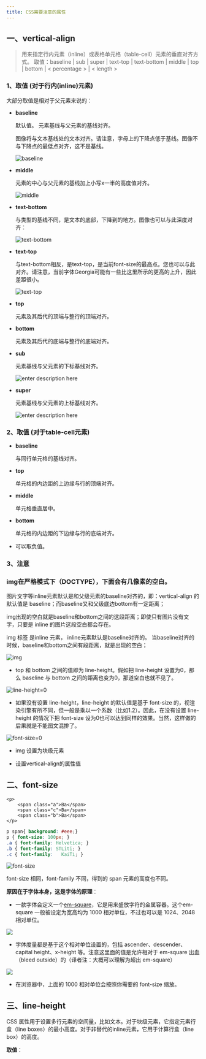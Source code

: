 ```yaml
---
title: CSS需要注意的属性
---
```


## 一、vertical-align

>用来指定行内元素（inline）或表格单元格（table-cell）元素的垂直对齐方式。
>取值：baseline | sub | super | text-top | text-bottom | middle | top | bottom | < percentage > | < length >

### 1、取值 (对于行内(inline)元素)

大部分取值是相对于父元素来说的：

* **baseline**

   默认值。 元素基线与父元素的基线对齐。
   
   图像将与文本基线处的文本对齐。请注意，字母上的下降点低于基线。图像不与下降点的最低点对齐，这不是基线。
   
   ![baseline](./images/baseline2.png)
   
* **middle**

  元素的中心与父元素的基线加上小写x一半的高度值对齐。
  
  ![middle](./images/vert-align.png)
  
* **text-bottom**

  与类型的基线不同，是文本的底部，下降到的地方。图像也可以与此深度对齐：
  
  ![text-bottom](./images/text-botto.png)
 
* **text-top**

  与text-bottom相反，是text-top，是当前font-size的最高点。您也可以与此对齐。请注意，当前字体Georgia可能有一些比这里所示的更高的上升，因此差距很小。
  
  ![text-top](./images/text-top.png "text-top")
  
* **top**

   元素及其后代的顶端与整行的顶端对齐。
   
* **bottom**

  元素及其后代的底端与整行的底端对齐。
  
* **sub**

    元素基线与父元素的下标基线对齐。
	
	![enter description here](./images/subandsuper.png "subandsuper")
* **super**

   元素基线与父元素的上标基线对齐。
   
   ![enter description here](./images/subandsuper.png "subandsuper")
   
### 2、取值 (对于table-cell元素)

* **baseline**

   与同行单元格的基线对齐。
   
* **top**

   单元格的内边距的上边缘与行的顶端对齐。
   
* **middle**

   单元格垂直居中。
   
* **bottom**
  
  单元格的内边距的下边缘与行的底端对齐。

* 可以取负值。

### 3、注意

 ### img在严格模式下（DOCTYPE），下面会有几像素的空白。
 
 图片文字等inline元素默认是和父级元素的baseline对齐的，即：vertical-align 的默认值是 baseline；而baseline又和父级底边bottom有一定距离；
 
 img出现的空白就是baseline和bottom之间的这段距离；即使只有图片没有文字，只要是 inline 的图片这段空白都会存在。
 
 img 标签 是inline 元素， inline元素默认是baseline对齐的。 当baseline对齐的时候，baseline和bottom之间有段距离，就是出现的空白；
 
 
 ![](./images/img.png "img")
 
 
 
*  top 和 bottom 之间的值即为 line-height。假如把 line-height 设置为0，那么 baseline 与 bottom 之间的距离也变为0，那道空白也就不见了。
 
 ![](./images/line-height=0.png "line-height=0")
 
 *  如果没有设置 line-height，line-height 的默认值是基于 font-size 的，视渲染引擎有所不同，但一般是乘以一个系数（比如1.2）。因此，在没有设置 line-height 的情况下把 font-size 设为0也可以达到同样的效果。当然，这样做的后果就是不能图文混排了。
 
 ![](./images/font-size=0.png "font-size=0")
 
 * img 设置为块级元素
 
 * 设置vertical-align的属性值

## 二、font-size

```html?linenums
<p>
	<span class="a">Ba</span>
	<span class="c">Ba</span>
	<span class="b">Ba</span>
</p>
```

```css
p span{ background: #eee;}
p { font-size: 100px; }
.a { font-family: Helvetica; }
.b { font-family: STLiti; }
.c { font-family: 	KaiTi; }
```
![](./images/font-size.png "font-size")

font-size 相同，font-family 不同，得到的 span 元素的高度也不同。

**原因在于字体本身，这是字体的原理**：

* 一款字体会定义一个[em-square](http://designwithfontforge.com/zh-CN/The_EM_Square.html)，它是用来盛放字符的金属容器。这个em-square 一般被设定为宽高均为 1000 相对单位，不过也可以是 1024、2048 相对单位。

![](./images/v2-4c684524b8d37789295f6db964201c74_hd.jpg)

* 字体度量都是基于这个相对单位设置的，包括 ascender、descender、capital height、x-height 等。注意这里面的值是允许相对于 em-square 出血（bleed outside）的（译者注：大概可以理解为超出 em-square）

![](./images/v2-7f1590fecc2f79484b22f38e2869d83b_hd.jpg)

* 在浏览器中，上面的 1000 相对单位会按照你需要的 font-size 缩放。

## 三、line-height

 CSS 属性用于设置多行元素的空间量，比如文本。对于块级元素，它指定元素行盒（line boxes）的最小高度。对于非替代的inline元素，它用于计算行盒（line box）的高度。
 
 **取值**：
 
      